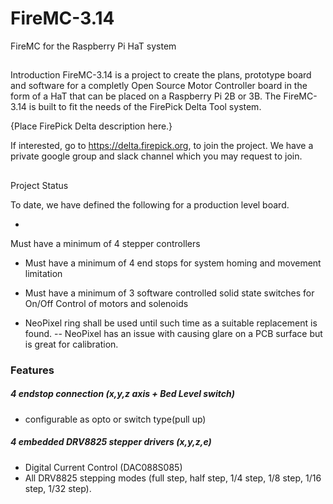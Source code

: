 # FireMC-3.14


FireMC for the Raspberry Pi HaT system

## 

Introduction
FireMC-3.14 is a project to create the plans, prototype board and software for a completly Open Source Motor Controller board in the form of a HaT that can be placed on a Raspberry Pi 2B or 3B. The FireMC-3.14 is built to fit the needs of the FirePick Delta Tool system.



{Place FirePick Delta description here.}



If interested, go to https://delta.firepick.org, to join the project. We have a private google group and slack channel which you may request to join.

## 

Project Status


To date, we have defined the following for a production level board.

- 

Must have a minimum of 4 stepper controllers

- Must have a minimum of 4 end stops for system homing and movement limitation

- Must have a minimum of 3 software controlled solid state switches for On/Off Control of motors and solenoids
- NeoPixel ring shall be used until such time as a suitable replacement is found.
-- NeoPixel has an issue with causing glare on a PCB surface but is great for calibration.



### Features

##### 4 endstop connection (x,y,z axis + Bed Level switch)
- configurable as opto or switch type(pull up)

##### 4 embedded DRV8825 stepper drivers (x,y,z,e)
- Digital Current Control (DAC088S085)
- All DRV8825 stepping modes (full step, half step, 1/4 step, 1/8 step, 1/16 step, 1/32 step).